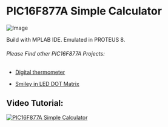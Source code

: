 # PIC16F877A Simple Calculator

 ![Image](https://raw.githubusercontent.com/arjunsk/pic16f877a-calculator/master/screenshot/1.png)

Build with MPLAB IDE.
Emulated in PROTEUS 8.

###### Please Find other PIC16F877A Projects:

* [Digital thermometer](https://github.com/arjunsk/pic16f877a-thermometer)

* [Smiley in LED DOT Matrix](https://github.com/arjunsk/pic16f877a-led-dot-matrix)



## Video Tutorial: 

[![PIC16F877A Simple Calculator](https://img.youtube.com/vi/8pTWHa47oNU/0.jpg)](https://www.youtube.com/watch?v=8pTWHa47oNU&feature=youtu.be)
